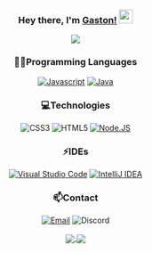 <div align="center">

### Hey there, I'm [Gaston!](https://chicho.wtf) <img src="https://media.giphy.com/media/hvRJCLFzcasrR4ia7z/giphy.gif" width="25px">
  
<p align="center">
  <img src="https://discord.c99.nl/widget/theme-4/852683595378196480.png" />
</p>

### 👨‍💻Programming Languages
  [![Javascript](https://img.shields.io/badge/JavaScript-323330?style=for-the-badge&logo=javascript&logoColor=F7DF1E)](https://www.javascript.com)
  [![Java](https://img.shields.io/badge/Java-ED8B00?style=for-the-badge&logo=java&logoColor=white)](https://www.java.com)

### 💻Technologies
  ![CSS3](https://img.shields.io/badge/CSS3-1572B6?style=for-the-badge&logo=css3&logoColor=white)
  ![HTML5](https://img.shields.io/badge/HTML5-E34F26?style=for-the-badge&logo=html5&logoColor=white)
  [![Node.JS](https://img.shields.io/badge/Node.js-339933?style=for-the-badge&logo=nodedotjs&logoColor=white)](https://nodejs.org)

### ⚡IDEs
  [![Visual Studio Code](https://img.shields.io/badge/Visual_Studio_Code-0078D4?style=for-the-badge&logo=visual%20studio%20code&logoColor=white)](https://code.visualstudio.com)
  [![IntelliJ IDEA](https://img.shields.io/badge/IntelliJIDEA-000000.svg?style=for-the-badge&logo=intellij-idea&logoColor=white)](https://www.jetbrains.com/idea)
  
### 📫Contact
  [![Email](https://img.shields.io/badge/Email-gastondalla@gmail.com-04619f?style=for-the-badge&logo=gmail&logoColor=white)](mailto:gastondalla@gmail.com)
  ![Discord](https://img.shields.io/badge/Discord-Chicho%237585-5865F2?style=for-the-badge&logo=discord&logoColor=white)
</br>  
  
<a href="https://chicho.wtf">
  <img align="center" src="https://github-readme-stats.vercel.app/api/top-langs/?username=Gastxn&title_color=ff8d00&text_color=c9cacc&icon_color=2bbc8a&bg_color=2020202"/>
</a>

<a href="https://chicho.wtf">
  <img align="center" src="https://github-readme-stats.vercel.app/api?username=Gastxn&show_icons=true&line_height=27&count_private=true&title_color=ff8d00&text_color=c9cacc&icon_color=2bbc8a&bg_color=2020202"/>
</a>
<br/>
<br/>
</div>
